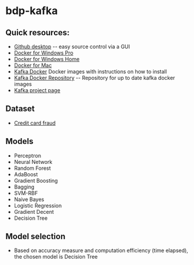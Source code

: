 # bdp-kafka

## Quick resources:
 * [Github desktop](https://desktop.github.com/) -- easy source control via a GUI
 * [Docker for Windows Pro](https://store.docker.com/editions/community/docker-ce-desktop-windows)
 * [Docker for Windows Home](https://www.docker.com/products/docker-toolbox)
 * [Docker for Mac](https://store.docker.com/editions/community/docker-ce-desktop-mac)
 * [Kafka Docker](https://hub.docker.com/r/wurstmeister/kafka/) Docker images with instructions on how to install
 * [Kafka Docker Repository](https://github.com/wurstmeister/kafka-docker) -- Repository for up to date kafka docker images
 * [Kafka project page](https://kafka.apache.org/)

## Dataset
 * [Credit card fraud](https://www.kaggle.com/dalpozz/creditcardfraud) 

## Models
 * Perceptron
 * Neural Network
 * Random Forest
 * AdaBoost
 * Gradient Boosting
 * Bagging
 * SVM-RBF
 * Naive Bayes
 * Logistic Regression
 * Gradient Decent
 * Decision Tree

## Model selection
 * Based on accuracy measure and computation efficiency (time elapsed), the chosen model is Decision Tree